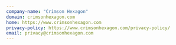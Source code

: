 ```yaml
---
company-name: "Crimson Hexagon"
domain: crimsonhexagon.com
home: https://www.crimsonhexagon.com
privacy-policy: https://www.crimsonhexagon.com/privacy-policy/
email: privacy@crimsonhexagon.com
---
```




